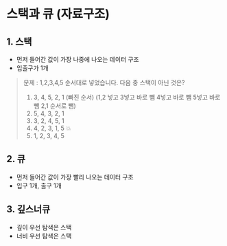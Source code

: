 # 스택과 큐 (자료구조)

## 1. 스택

- 먼저 들어간 값이 가장 나중에 나오는 데이터 구조
- 입출구가 1개

> 문제 : 1,2,3,4,5 순서대로 넣었습니다. 다음 중 스택이 아닌 것은?
>
> 1. 3, 4, 5, 2, 1 (빠진 순서) (1,2 넣고 3넣고 바로 뺌 4넣고 바로 뺌 5넣고 바로 뺌 2,1 순서로 뺌)
> 2. 5, 4, 3, 2, 1
> 3. 3, 2, 4, 5, 1
> 4. 4, 2, 3, 1, 5 💥
> 5. 1, 2, 3, 4, 5

## 2. 큐

- 먼저 들어간 값이 가장 빨리 나오는 데이터 구조
- 입구 1개, 출구 1개

## 3. 깊스너큐

- 깊이 우선 탐색은 스택
- 너비 우선 탐색은 스택
